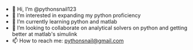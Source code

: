 - 👋 Hi, I’m @pythonsnail123
- 👀 I’m interested in expanding my python proficiency 
- 🌱 I’m currently learning python and matlab
- 💞️ I’m looking to collaborate on analytical solvers on python and getting better at matlab's simulink
- 📫 How to reach me: pythonsnail@gmail.com

<!---
pythonsnail123/pythonsnail123 is a ✨ special ✨ repository because its `README.md` (this file) appears on your GitHub profile.
You can click the Preview link to take a look at your changes.
--->
